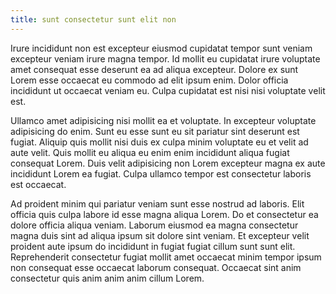 ```yaml
---
title: sunt consectetur sunt elit non
---
```


Irure incididunt non est excepteur eiusmod cupidatat tempor sunt veniam excepteur veniam irure magna tempor. Id mollit eu cupidatat irure voluptate amet consequat esse deserunt ea ad aliqua excepteur. Dolore ex sunt Lorem esse occaecat eu commodo ad elit ipsum enim. Dolor officia incididunt ut occaecat veniam eu. Culpa cupidatat est nisi nisi voluptate velit est.

Ullamco amet adipisicing nisi mollit ea et voluptate. In excepteur voluptate adipisicing do enim. Sunt eu esse sunt eu sit pariatur sint deserunt est fugiat. Aliquip quis mollit nisi duis ex culpa minim voluptate eu et velit ad aute velit. Quis mollit eu aliqua eu enim enim incididunt aliqua fugiat consequat Lorem. Duis velit adipisicing non Lorem excepteur magna ex aute incididunt Lorem ea fugiat. Culpa ullamco tempor est consectetur laboris est occaecat.

Ad proident minim qui pariatur veniam sunt esse nostrud ad laboris. Elit officia quis culpa labore id esse magna aliqua Lorem. Do et consectetur ea dolore officia aliqua veniam. Laborum eiusmod ea magna consectetur magna duis sint ad aliqua ipsum sit dolore sint veniam. Et excepteur velit proident aute ipsum do incididunt in fugiat fugiat cillum sunt sunt elit. Reprehenderit consectetur fugiat mollit amet occaecat minim tempor ipsum non consequat esse occaecat laborum consequat. Occaecat sint anim consectetur quis anim anim anim cillum Lorem.